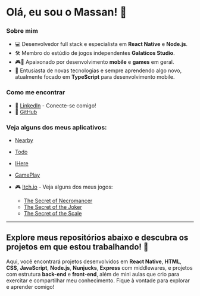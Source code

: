 
# Olá, eu sou o Massan! 👋

### Sobre mim

- 💻 Desenvolvedor full stack e especialista em **React Native** e **Node.js**.
- 🛠️ Membro do estúdio de jogos independentes **Galaticos Studio**.
- 🎮📱 Apaixonado por desenvolvimento **mobile** e **games** em geral.
- 🚀 Entusiasta de novas tecnologias e sempre aprendendo algo novo, atualmente focado em **TypeScript** para desenvolvimento mobile.

### Como me encontrar

- 💼 [LinkedIn](https://www.linkedin.com) - Conecte-se comigo!
- 📱  [GitHub](https://github.com/massancode?tab=repositories)


### Veja alguns dos meus aplicativos:
  - [Nearby](https://github.com/massancode/Nearby)
  - [Todo](https://github.com/massancode/toDo-React-Native)
  - [IHere](https://github.com/massancode/Ihere)
  - [GamePlay](https://github.com/massancode/App_Gameplay)      

- 🎮 [Itch.io](https://itch.io/) - Veja alguns dos meus jogos:
  - [The Secret of Necromancer](https://itch.io/jam/piauindie-game-jam-2022/rate/1781891)
  - [The Secret of the Joker](https://globalgamejam.org/games/2024/secret-joke-2)
  - [The Secret of the Scale](https://galaticosstudio.itch.io/the-secret-of-the-scale)

---

## Explore meus repositórios abaixo e descubra os projetos em que estou trabalhando! 🚀

Aqui, você encontrará projetos desenvolvidos em **React Native**, **HTML**, **CSS**, **JavaScript**, **Node.js**, **Nunjucks**, **Express** com middlewares, e projetos com estrutura **back-end** e **front-end**, além de mini aulas que crio para exercitar e compartilhar meu conhecimento. Fique à vontade para explorar e aprender comigo!
